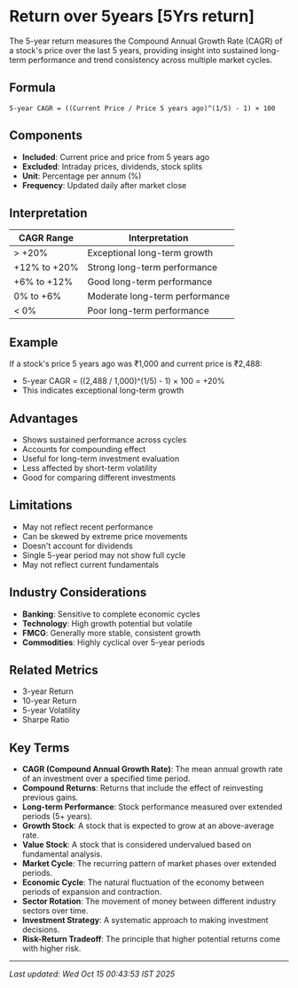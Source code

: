 # Return over 5years [5Yrs return]

The 5-year return measures the Compound Annual Growth Rate (CAGR) of a stock's price over the last 5 years, providing insight into sustained long-term performance and trend consistency across multiple market cycles.

## Formula
```text
5-year CAGR = ((Current Price / Price 5 years ago)^(1/5) - 1) × 100
```

## Components
- **Included**: Current price and price from 5 years ago
- **Excluded**: Intraday prices, dividends, stock splits
- **Unit**: Percentage per annum (%)
- **Frequency**: Updated daily after market close

## Interpretation
| CAGR Range | Interpretation |
|------------|----------------|
| > +20% | Exceptional long-term growth |
| +12% to +20% | Strong long-term performance |
| +6% to +12% | Good long-term performance |
| 0% to +6% | Moderate long-term performance |
| < 0% | Poor long-term performance |

## Example
If a stock's price 5 years ago was ₹1,000 and current price is ₹2,488:
- 5-year CAGR = ((2,488 / 1,000)^(1/5) - 1) × 100 = +20%
- This indicates exceptional long-term growth

## Advantages
- Shows sustained performance across cycles
- Accounts for compounding effect
- Useful for long-term investment evaluation
- Less affected by short-term volatility
- Good for comparing different investments

## Limitations
- May not reflect recent performance
- Can be skewed by extreme price movements
- Doesn't account for dividends
- Single 5-year period may not show full cycle
- May not reflect current fundamentals

## Industry Considerations
- **Banking**: Sensitive to complete economic cycles
- **Technology**: High growth potential but volatile
- **FMCG**: Generally more stable, consistent growth
- **Commodities**: Highly cyclical over 5-year periods

## Related Metrics
- 3-year Return
- 10-year Return
- 5-year Volatility
- Sharpe Ratio

## Key Terms
- **CAGR (Compound Annual Growth Rate)**: The mean annual growth rate of an investment over a specified time period.
- **Compound Returns**: Returns that include the effect of reinvesting previous gains.
- **Long-term Performance**: Stock performance measured over extended periods (5+ years).
- **Growth Stock**: A stock that is expected to grow at an above-average rate.
- **Value Stock**: A stock that is considered undervalued based on fundamental analysis.
- **Market Cycle**: The recurring pattern of market phases over extended periods.
- **Economic Cycle**: The natural fluctuation of the economy between periods of expansion and contraction.
- **Sector Rotation**: The movement of money between different industry sectors over time.
- **Investment Strategy**: A systematic approach to making investment decisions.
- **Risk-Return Tradeoff**: The principle that higher potential returns come with higher risk.

---
*Last updated: Wed Oct 15 00:43:53 IST 2025*
